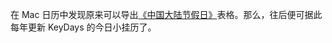 在 Mac 日历中发现原来可以导出[《中国大陆节假日》](https://calendars.icloud.com/holidays/cn_zh.ics/)表格。那么，往后便可据此每年更新 KeyDays 的今日小挂历了。